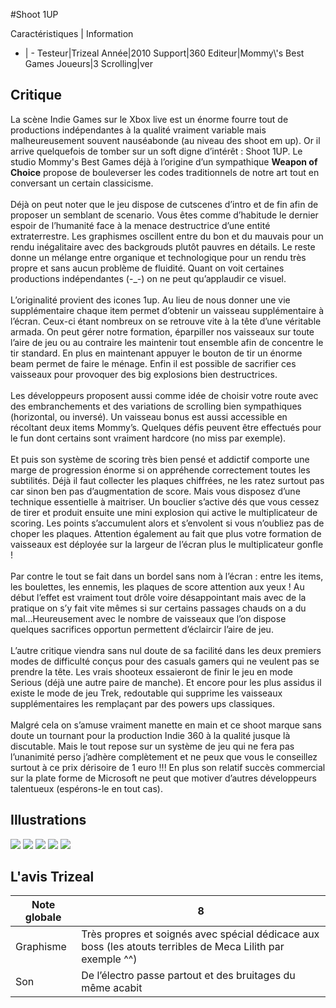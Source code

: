#Shoot 1UP

Caractéristiques | Information
- | -
Testeur|Trizeal
Année|2010
Support|360
Editeur|Mommy\\\'s Best Games
Joueurs|3
Scrolling|ver

## Critique
La scène Indie Games sur le Xbox live est un énorme fourre tout de productions indépendantes à la qualité vraiment variable mais malheureusement souvent nauséabonde (au niveau des shoot em up). Or il arrive quelquefois de tomber sur un soft digne d’intérêt : Shoot 1UP. Le studio Mommy's Best Games déjà à l’origine d’un sympathique <b>Weapon of Choice</b> propose de bouleverser les codes traditionnels de notre art tout en conversant un certain classicisme.<br/><br/>Déjà on peut noter que le jeu dispose de cutscenes d’intro et de fin afin de proposer un semblant de scenario. Vous êtes comme d’habitude le dernier espoir de l’humanité face à la menace destructrice d’une entité extraterrestre. Les graphismes oscillent entre du bon et du mauvais pour un rendu inégalitaire avec des backgrouds plutôt pauvres en détails. Le reste donne un mélange entre organique et technologique pour un rendu très propre et sans aucun problème de fluidité. Quant on voit certaines productions indépendantes (-_-) on ne peut qu’applaudir ce visuel.<br/><br/>L’originalité provient des icones 1up. Au lieu de nous donner une vie supplémentaire chaque item permet d’obtenir un vaisseau supplémentaire à l’écran. Ceux-ci étant nombreux on se retrouve vite à la tête d’une véritable armada. On peut gérer notre formation, éparpiller nos vaisseaux sur toute l’aire de jeu ou au contraire les maintenir tout ensemble afin de concentre le tir standard. En plus en maintenant appuyer le bouton de tir un énorme beam permet de faire le ménage. Enfin il est possible de sacrifier ces vaisseaux pour provoquer des big explosions bien destructrices.<br/><br/>Les développeurs proposent aussi comme idée de choisir votre route avec des embranchements et des variations de scrolling bien sympathiques (horizontal, ou inversé). Un vaisseau bonus est aussi accessible en récoltant deux items Mommy’s. Quelques défis peuvent être effectués pour le fun dont certains sont vraiment hardcore (no miss par exemple).<br/><br/>Et puis son système de scoring très bien pensé et addictif comporte une marge de progression énorme si on appréhende correctement toutes les subtilités. Déjà il faut collecter les plaques chiffrées, ne les ratez surtout pas car sinon ben pas d’augmentation de score. Mais vous disposez d’une technique essentielle à maitriser. Un bouclier s’active dés que vous cessez de tirer et produit ensuite une mini explosion qui active le multiplicateur de scoring. Les points s’accumulent alors et s’envolent si vous n’oubliez pas de choper les plaques. Attention également au fait que plus votre formation de vaisseaux est déployée sur la largeur de l’écran plus le multiplicateur gonfle !<br/><br/>Par contre le tout se fait dans un bordel sans nom à l’écran : entre les items, les boulettes, les ennemis, les plaques de score attention aux yeux ! Au début l’effet est vraiment tout drôle voire désappointant mais avec de la pratique on s’y fait vite mêmes si sur certains passages chauds on a du mal…Heureusement avec le nombre de vaisseaux que l’on dispose quelques sacrifices opportun permettent d’éclaircir l’aire de jeu.<br/><br/>L’autre critique viendra sans nul doute de sa facilité dans les deux premiers modes de difficulté conçus pour des casuals gamers qui ne veulent pas se prendre la tête. Les vrais shooteux essaieront de finir le jeu en mode Serious (déjà une autre paire de manche). Et encore pour les plus assidus il existe le mode de jeu Trek, redoutable qui supprime les vaisseaux supplémentaires les remplaçant par des powers ups classiques.<br/><br/>Malgré cela on s’amuse vraiment manette en main et ce shoot marque sans doute un tournant pour la production Indie 360 à la qualité jusque là discutable. Mais le tout repose sur un système de jeu qui ne fera pas l’unanimité perso j’adhère complètement et ne peux que vous le conseillez surtout à ce prix dérisoire de 1 euro !!! En plus son relatif succès commercial sur la plate forme de Microsoft ne peut que motiver d’autres développeurs talentueux (espérons-le en tout cas).<br/>

## Illustrations
![](http://www.shmup.com/images/thumbs/img_fiche_1_1376.png)
![](http://www.shmup.com/images/thumbs/img_fiche_2_1376.png)
![](http://www.shmup.com/images/thumbs/img_fiche_3_1376.png)
![](http://www.shmup.com/images/thumbs/img_fiche_4_1376.jpg)
![](http://www.shmup.com/images/thumbs/img_fiche_5_1376.jpg)

## L'avis Trizeal
Note globale|8
-|-
Graphisme|Très propres et soignés avec spécial dédicace aux boss (les atouts terribles de Meca Lilith par exemple ^^)
Son|De l’électro passe partout et des bruitages du même acabit

